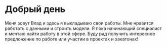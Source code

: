 ﻿
# Добрый день
Меня зовут Влад и здесь я выкладываю свои работы.
Мне нравится работать с данными и строить модели.
Я пока начинающий специалист и мечтаю найти работу в этой сфере.
Буду рад получить интересное предложение по работе или участии в проектах и хакатонах!

